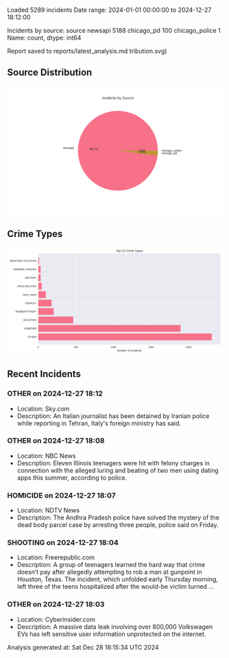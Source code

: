 
Loaded 5289 incidents
Date range: 2024-01-01 00:00:00 to 2024-12-27 18:12:00

Incidents by source:
source
newsapi           5188
chicago_pd         100
chicago_police       1
Name: count, dtype: int64

Report saved to reports/latest_analysis.md
tribution.svg)

## Source Distribution
![Source Distribution](images/source_distribution.svg)

## Crime Types
![Crime Types](images/crime_types.svg)

## Recent Incidents

### OTHER on 2024-12-27 18:12
- Location: Sky.com
- Description: An Italian journalist has been detained by Iranian police while reporting in Tehran, Italy's foreign ministry has said.


### OTHER on 2024-12-27 18:08
- Location: NBC News
- Description: Eleven Illinois teenagers were hit with felony charges in connection with the alleged luring and beating of two men using dating apps this summer, according to police.


### HOMICIDE on 2024-12-27 18:07
- Location: NDTV News
- Description: The Andhra Pradesh police have solved the mystery of the dead body parcel case by arresting three people, police said on Friday.


### SHOOTING on 2024-12-27 18:04
- Location: Freerepublic.com
- Description: A group of teenagers learned the hard way that crime doesn’t pay after allegedly attempting to rob a man at gunpoint in Houston, Texas. The incident, which unfolded early Thursday morning, left three of the teens hospitalized after the would-be victim turned …


### OTHER on 2024-12-27 18:03
- Location: Cyberinsider.com
- Description: A massive data leak involving over 800,000 Volkswagen EVs has left sensitive user information unprotected on the internet.

Analysis generated at: Sat Dec 28 18:15:34 UTC 2024

